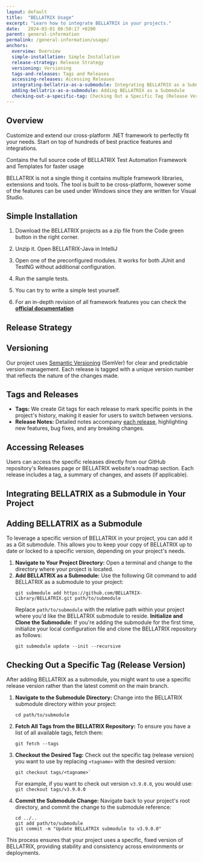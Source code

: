 ```yaml
---
layout: default
title:  "BELLATRIX Usage"
excerpt: "Learn how to integrate BELLATRIX in your projects."
date:   2024-03-01 06:50:17 +0200
parent: general-information
permalink: /general-information/usage/
anchors:
  overview: Overview
  simple-installation: Simple Installation
  release-strategy: Release Strategy
  versioning: Versioning
  tags-and-releases: Tags and Releases
  accessing-releases: Accessing Releases
  integrating-bellatrix-as-a-submodule: Integrating BELLATRIX as a Submodule
  adding-bellatrix-as-a-submodule: Adding BELLATRIX as a Submodule
  checking-out-a-specific-tag: Checking Out a Specific Tag (Release Version)
---
```

Overview
--------
Customize and extend our cross-platform .NET framework to perfectly fit your needs. Start on top of hundreds of best practice features and integrations.

Contains the full source code of BELLATRIX Test Automation Framework and Templates for faster usage

BELLATRIX is not a single thing it contains multiple framework libraries, extensions and tools. The tool is built to be cross-platform, however some of the features can be used under Windows since they are written for Visual Studio.

Simple Installation
------------------
1. Download the BELLATRIX projects as a zip file from the Code green button in the right corner.
2. Unzip it. Open BELLATRIX-Java in IntelliJ
3. Open one of the preconfigured modules. It works for both JUnit and TestNG without additional configuration.

4. Run the sample tests.
5. You can try to write a simple test yourself.
6. For an in-depth revision of all framework features you can check the [**official documentation**](http://docs.java.bellatrix.solutions/web-automation/)

Release Strategy
--------

Versioning
--------
Our project uses [Semantic Versioning](https://semver.org/) (SemVer) for clear and predictable version management. Each release is tagged with a unique version number that reflects the nature of the changes made.

Tags and Releases
--------
-   **Tags:** We create Git tags for each release to mark specific points in the project's history, making it easier for users to switch between versions.
-   **Release Notes:** Detailed notes accompany [each release](https://bellatrix.solutions/roadmap/release-3-9-0-0-lyra/), highlighting new features, bug fixes, and any breaking changes.

Accessing Releases
--------
Users can access the specific releases directly from our GitHub repository's Releases page or BELLATRIX website's roadmap section. Each release includes a tag, a summary of changes, and assets (if applicable).

Integrating BELLATRIX as a Submodule in Your Project
--------

Adding BELLATRIX as a Submodule
--------
To leverage a specific version of BELLATRIX in your project, you can add it as a Git submodule. This allows you to keep your copy of BELLATRIX up to date or locked to a specific version, depending on your project's needs.
1.  **Navigate to Your Project Directory:** Open a terminal and change to the directory where your project is located.
2.  **Add BELLATRIX as a Submodule:** Use the following Git command to add BELLATRIX as a submodule to your project:
    ```
    git submodule add https://github.com/BELLATRIX-Library/BELLATRIX.git path/to/submodule
    ``` 
    Replace `path/to/submodule` with the relative path within your project where you'd like the BELLATRIX submodule to reside.
    **Initialize and Clone the Submodule:** If you're adding the submodule for the first time, initialize your local configuration file and clone the BELLATRIX repository as follows:
    ```
    git submodule update --init --recursive
    ```

Checking Out a Specific Tag (Release Version)
--------
After adding BELLATRIX as a submodule, you might want to use a specific release version rather than the latest commit on the main branch.
1.  **Navigate to the Submodule Directory:** Change into the BELLATRIX submodule directory within your project:
    ```
    cd path/to/submodule
    ```
2.  **Fetch All Tags from the BELLATRIX Repository:** To ensure you have a list of all available tags, fetch them:
    ```
    git fetch --tags
    ```
3.  **Checkout the Desired Tag:** Check out the specific tag (release version) you want to use by replacing `<tagname>` with the desired version:
    ```   
    git checkout tags/<tagname>` 
    ```
    For example, if you want to check out version `v3.9.0.0`, you would use:
    ```git checkout tags/v3.9.0.0``` 

4.  **Commit the Submodule Change:** Navigate back to your project's root directory, and commit the change to the submodule reference:
    ```
    cd ../..
    git add path/to/submodule
    git commit -m "Update BELLATRIX submodule to v3.9.0.0"
    ```
This process ensures that your project uses a specific, fixed version of BELLATRIX, providing stability and consistency across environments or deployments.